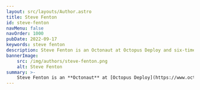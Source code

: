 ```yaml
---
layout: src/layouts/Author.astro
title: Steve Fenton
id: steve-fenton
navMenu: false
navOrder: 1000
pubDate: 2022-09-17
keywords: steve fenton
description: Steve Fenton is an Octonaut at Octopus Deploy and six-time Microsoft MVP for developer technologies. He’s a Software Punk and writer.
bannerImage:
    src: /img/authors/steve-fenton.png
    alt: Steve Fenton
summary: >-
    Steve Fenton is an **Octonaut** at [Octopus Deploy](https://www.octopus.com/) and six-time Microsoft MVP for developer technologies. He’s a [Software Punk](/blog/2020/07/the-software-punk-revolution/), an author, a programming-architect, a pragmatist/abstractionist, and a generalising-generalist.
---
```

